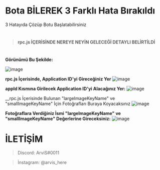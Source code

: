 # Bota BİLEREK 3 Farklı Hata Bırakıldı
3 Hatayıda Çözüp Botu Başlatabilirsiniz
# 
#
> **rpc.js İÇERİSİNDE NEREYE NEYİN GELECEĞİ DETAYLI BELİRTİLDİ**
#

__Görünümü Bu Şekilde:__

![image](https://user-images.githubusercontent.com/69751083/201160700-667c3070-9bbe-470c-a7c2-13238a6af225.png)


__rpc.js İçerisinde, Application ID'yi Gireceğiniz Yer__
![image](https://user-images.githubusercontent.com/69751083/201162977-fe00d936-4d2a-452a-8ce0-70ae53dbe1e2.png)

 __appId Kısmına Girilecek Application ID'yi Alacağınız Yer:__
![image](https://user-images.githubusercontent.com/69751083/201161410-725b5cf1-0788-4217-8be6-f0334cd8670b.png)


__rpc.js İçerisinde Bulunan "largeImageKeyName" ve "smallImageKeyName" İçin Fotoğrafları Buraya Koyacaksınız
![image](https://user-images.githubusercontent.com/69751083/201161710-cc8b52b6-26c3-486f-a8dd-ff06fd61d1a5.png)

__Fotoğraflara Verdiğiniz İsmi "largeImageKeyName" ve "smallImageKeyName" Değerlerine Gireceksiniz:__
![image](https://user-images.githubusercontent.com/69751083/201162023-d7a821b2-d091-49d3-8a9b-e6dc4cdba8e1.png)

# 
# İLETİŞİM
> Discord: ArviS#0011

> İnstagram: @arvis_here

